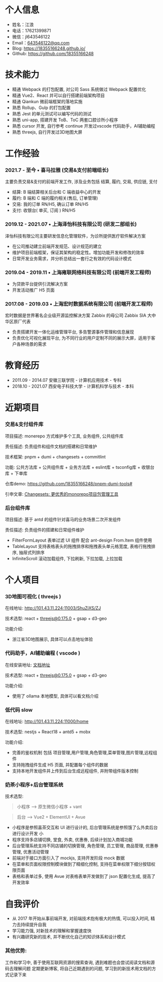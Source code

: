 # 个人信息

- 姓名：江浪
- 电话：17621399871
- 微信：jl643546122
- Email：643546122@qq.com
- Blog: https://18355166248.github.io/
- Github: https://github.com/18355166248

# 技术能力

- 精通 Webpack 的打包配置, 对公司 Sass 系统做过 Webpack 配置优化
- 精通 Vue2、React 并可以自行搭建前端架构项目
- 精通 Qiankun 微前端框架的落地实施
- 熟悉 Rollup、Gulp 的打包配置
- 熟悉 Jest 的单元测试可以编写代码的测试
- 熟悉 uni-app, 搭建开发 ToB、ToC 两套口腔诊所小程序
- 熟悉 cursor 开发, 自行参考 continue 开发过vscode 代码助手，AI辅助编程
- 熟悉 threejs, 自行开发过3D地图大屏

# ⼯作经验

### 2021.7 - 至今 • 喜马拉雅 (交易&支付前端组长)

主要负责交易&支付的前端开发工作, 涉及业务包括 结算, 履约, 交易, 供应链, 支付

- 结算: B 端结算相关后台和 C 端收益中心的开发
- 履约: B 端和 C 端的履约相关(售后, 订单管理)
- 交易: 我的订单 RN/H5, 确认订单 RN/H5
- 支付: 收银台( 单买, 订阅 ) RN/H5

### 2019.12 - 2021.07 • 上海泽怡科技有限公司 (研发二部组长)

泽怡科技有限公司主要研发信息化管理软件，为诊所提供医疗软件解决⽅案

- 在公司推动建⽴前端开发规范、设计规范的建⽴
- 维护项⽬前端框架，保证其架构的稳定性。增加功能开发和修改的效率
- ⽇常开发业务需求，并分析总结出⼀套⾏之有效的代码设计模式

### 2019.04 - 2019.11 • 上海雍联网络科技有限公司 (前端开发工程师)

- 为贷款平台提供引流解决方案
- 开发活动推广 H5 页面

### 2017.08 - 2019.03 • 上海宏时数据系统有限公司 (前端开发工程师)

宏时数据是世界著名企业级开源监控解决方案 Zabbix 的母公司 Zabbix SIA 大中华区原厂代表

- 负责搭建开发一体化运维管理平台, 多告警源事件管理和信息展现
- 负责优化可视化展现平台, 为不同行业的用户定制不同的展示大屏，适用于客户各种场景的需求

# 教育经历

- 2011.09 - 2014.07 安徽三联学院 - 计算机应用技术 - 专科
- 2018.10 - 2021.07 西安电子科技大学 - 计算机科学与技术 - 本科

# 近期项目

### 交易&支付组件库

项目描述: monerepo 方式维护多个工具, 业务组件, 公共组件库

责任描述: 负责组件和组件文档的搭建和日常维护

技术框架: pnpm + dumi + changesets + commitlint

功能: 公共方法库 + 公共组件库 + 业务方法库 + eslint库 + tsconfig库 + 收银台库 + 下单库

仓库demo: https://github.com/18355166248/pnpm-dumi-tools#

引申文章: [Changesets: 更优秀的monorepo项目包管理工具](https://juejin.cn/post/7463360870077448218)

### 后台组件库

项目描述: 基于 antd 的组件针对喜马的业务场景二次开发组件

责任描述: 负责组件的搭建和日常组件维护

- FilterFormLayout 表单过滤 UI 组件 配合 ant-design From.Item 组件使用
- TableLayout 支持表格表头的拖拽排序和拖拽表头单元格宽度, 表格行拖拽排序, 抽屉式列排序
- InfiniteScroll 滚动加载组件, 下拉刷新, 下拉加载, 上拉加载

# 个人项目

### 3D地图可视化 ( threejs )

在线地址: http://101.43.11.224:11003/ShuZiXS/ZJ

技术选型: react + threejs@0.175.0 + gsap + d3-geo

功能介绍:

- 浙江省3D地图展示, 具体可以点击地址体验

### 代码助手，AI辅助编程 ( vscode )

在线安装地址: [文档地址](http://101.43.11.224:11004/)

技术选型: react + threejs@0.175.0 + gsap + d3-geo

功能介绍:

- 使用了 ollama 本地模型, 具体可以看文档介绍

### 低代码 slow

在线地址: http://101.43.11.224:11000/home

技术选型: nestjs + React18 + antd5 + mobx

功能介绍:

- 完善的鉴权机制 包括 项目管理,用户管理,角色管理,菜单管理,图片管理,远程组件
- 支持拖拽组件生成 H5 页面, 并配置每个组件的数据
- 支持本地开发组件并上传到后台生成远程组件, 并附带组件版本控制

### 奶茶小程序+后台管理系统

技术选型:

> 小程序 --> 原生微信小程序 + vant

> 后台 --> Vue2 + ElementUI + Avue

- 小程序是参照喜茶交互和 UI 进行设计的, 后台管理系统是参照饿了么外卖后台进行设计开发
  小
- 程序支持多店铺切换, 堂食, 外卖, 优惠券, 后续计划加入商城功能
- 后台管理系统支持不同店铺的切换管理, 角色管理, 员工管理, 商品管理, 优惠券管理, 优惠活动管理
- 前端对于接口方面引入了 mockjs, 支持开发阶段 mock 数据
- 在菜单和页面权限控制模块做到了精细化控制, 支持在菜单权限下细分按钮权限页面
- 表格和表单过多, 使用 Avue 对表格表单开发做到了 json 配置化生成, 提高了开发效率

# 自我评价

- 从 2017 年开始从事前端开发, 对前端技术抱有极大的热情, 可以投入时间, 精力去持续提升自我
- 学习能力强, 对新技术的理解和掌握速度快
- 有兴趣研究新的技术, 并不断优化自己的知识体系和设计模式

### 其他优势:

工作和学习中, 善于使用互联网资源的搜索查询, 遇到难题也会尝试阅读文档和源码去理解问题
定期更新博客, 将自己近期遇到的问题, 学习到的新技术用文档的方式记录下来
